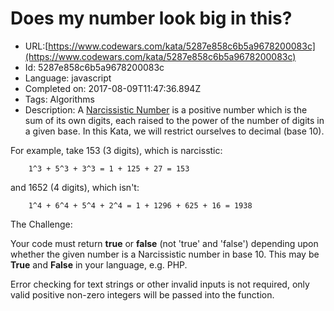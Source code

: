 # Does my number look big in this?

 - URL:[https://www.codewars.com/kata/5287e858c6b5a9678200083c](https://www.codewars.com/kata/5287e858c6b5a9678200083c)
 - Id: 5287e858c6b5a9678200083c
 - Language: javascript
 - Completed on: 2017-08-09T11:47:36.894Z
 - Tags: Algorithms
 - Description:
A [Narcissistic Number](https://en.wikipedia.org/wiki/Narcissistic_number) is a positive number which is the sum of its own digits, each raised to the power of the number of digits in a given base. In this Kata, we will restrict ourselves to decimal (base 10).

For example, take 153 (3 digits), which is narcisstic:
```
    1^3 + 5^3 + 3^3 = 1 + 125 + 27 = 153
```
and 1652 (4 digits), which isn't:
```
    1^4 + 6^4 + 5^4 + 2^4 = 1 + 1296 + 625 + 16 = 1938
```

The Challenge:

Your code must return **true** or **false** (not 'true' and 'false') depending upon whether the given number is a Narcissistic number in base 10. 
This may be **True** and **False** in your language, e.g. PHP. 

Error checking for text strings or other invalid inputs is not required, only valid positive non-zero integers will be passed into the function. 

